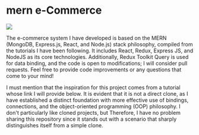 # mern e-Commerce

![](https://github.com/polatmurat/Mern-E-Commerce/blob/main/VID_20240505_004858.gif)

The e-commerce system I have developed is based on the MERN (MongoDB, Express.js, React, and Node.js) stack philosophy, compiled from the tutorials I have been following. It includes React, Redux, Express JS, and NodeJS as its core technologies. Additionally, Redux Toolkit Query is used for data binding, and the code is open to modifications; I will consider pull requests. Feel free to provide code improvements or any questions that come to your mind!

I must mention that the inspiration for this project comes from a tutorial whose link I will provide below. It is evident that it is not a direct clone, as I have established a distinct foundation with more effective use of bindings, connections, and the object-oriented programming (OOP) philosophy. I don't particularly like cloned projects, but Therefore, I have no problem sharing this repository since it stands out with a scenario that sharply distinguishes itself from a simple clone.
